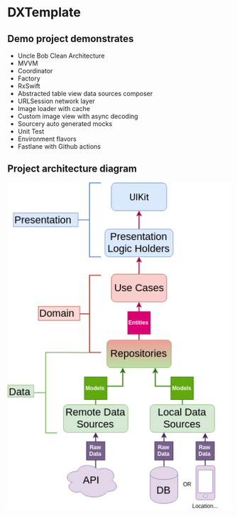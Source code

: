 # DXTemplate

## Demo project demonstrates

- Uncle Bob Clean Architecture
- MVVM
- Coordinator
- Factory
- RxSwift
- Abstracted table view data sources composer
- URLSession network layer
- Image loader with cache
- Custom image view with async decoding
- Sourcery auto generated mocks
- Unit Test
- Environment flavors
- Fastlane with Github actions

## Project architecture diagram

![alt text](https://raw.githubusercontent.com/yasirdx777/DXMVVMCExample/main/project_architecture.png)
